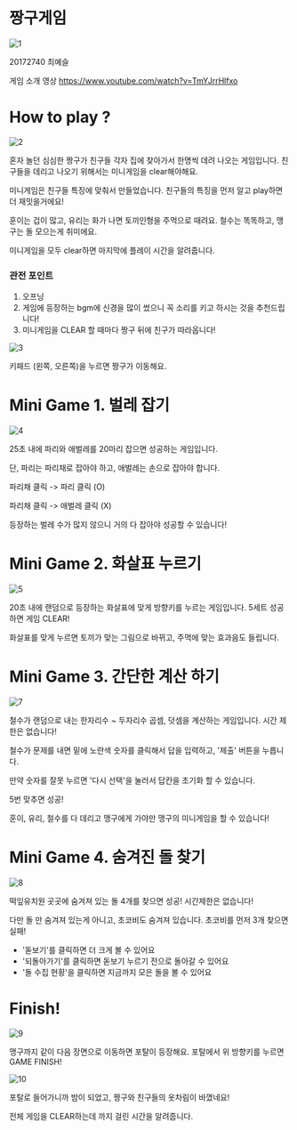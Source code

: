 # 짱구게임

![1](https://user-images.githubusercontent.com/70987287/100384825-6b4cf300-3064-11eb-85d4-d5c95cf706d4.png)

20172740 최예슬

게임 소개 영상 https://www.youtube.com/watch?v=TmYJrrHlfxo

# How to play ? 

![2](https://user-images.githubusercontent.com/70987287/100384827-6c7e2000-3064-11eb-8b10-85019a7be233.png)

혼자 놀던 심심한 짱구가 친구들 각자 집에 찾아가서 한명씩 데려 나오는 게임입니다. 친구들을 데리고 나오기 위해서는 미니게임을 clear해야해요.

미니게임은 친구들 특징에 맞춰서 만들었습니다. 친구들의 특징을 먼저 알고 play하면 더 재밋을거에요!

훈이는 겁이 많고, 유리는 화가 나면 토끼인형을 주먹으로 때려요. 철수는 똑똑하고, 맹구는 돌 모으는게 취미에요.

미니게임을 모두 clear하면 마지막에 플레이 시간을 알려줍니다.

### 관전 포인트
1. 오프닝
2. 게임에 등장하는 bgm에 신경을 많이 썼으니 꼭 소리를 키고 하시는 것을 추천드립니다!
3. 미니게임을 CLEAR 할 때마다 짱구 뒤에 친구가 따라옵니다!


![3](https://user-images.githubusercontent.com/70987287/100384829-6d16b680-3064-11eb-8dad-8bef6420c7cb.png)

키패드 (왼쪽, 오른쪽)을 누르면 짱구가 이동해요.


# Mini Game 1. 벌레 잡기

![4](https://user-images.githubusercontent.com/70987287/100384830-6daf4d00-3064-11eb-9f81-806520887b67.png)

25초 내에 파리와 애벌레를 20마리 잡으면 성공하는 게임입니다. 

단, 파리는 파리채로 잡아야 하고, 애벌레는 손으로 잡아야 합니다. 

파리채 클릭 -> 파리 클릭 (O)

파리채 클릭 -> 애벌레 클릭 (X)

등장하는 벌레 수가 많지 않으니 거의 다 잡아야 성공할 수 있습니다!

# Mini Game 2. 화살표 누르기 

![5](https://user-images.githubusercontent.com/70987287/100384831-6e47e380-3064-11eb-92d4-7d967736691e.png)

20초 내에 랜덤으로 등장하는 화살표에 맞게 방향키를 누르는 게임입니다. 5세트 성공하면 게임 CLEAR!

화살표를 맞게 누르면 토끼가 맞는 그림으로 바뀌고, 주먹에 맞는 효과음도 들립니다.


# Mini Game 3. 간단한 계산 하기 

![7](https://user-images.githubusercontent.com/70987287/100384835-6ee07a00-3064-11eb-9a12-1cff67da5b49.png)

철수가 랜덤으로 내는 한자리수 ~ 두자리수 곱셈, 덧셈을 계산하는 게임입니다. 시간 제한은 없습니다!

철수가 문제를 내면 밑에 노란색 숫자를 클릭해서 답을 입력하고, '제출' 버튼을 누릅니다.

만약 숫자를 잘못 누르면 '다시 선택'을 눌러서 답칸을 초기화 할 수 있습니다.

5번 맞추면 성공! 


훈이, 유리, 철수를 다 데리고 맹구에게 가야만 맹구의 미니게임을 할 수 있습니다!


# Mini Game 4. 숨겨진 돌 찾기 

![8](https://user-images.githubusercontent.com/70987287/100384836-6f791080-3064-11eb-8751-4c1e53063d96.png)

떡잎유치원 곳곳에 숨겨져 있는 돌 4개를 찾으면 성공! 시간제한은 없습니다!

다만 돌 만 숨겨져 있는게 아니고, 초코비도 숨겨져 있습니다. 초코비를 먼저 3개 찾으면 실패!

* '돋보기'를 클릭하면 더 크게 볼 수 있어요
* '되돌아가기'를 클릭하면 돋보기 누르기 전으로 돌아갈 수 있어요
* '돌 수집 현황'을 클릭하면 지금까지 모은 돌을 볼 수 있어요

# Finish!

![9](https://user-images.githubusercontent.com/70987287/100384839-7011a700-3064-11eb-8625-e125d066d5f0.png)

맹구까지 같이 다음 장면으로 이동하면 포탈이 등장해요. 포탈에서 위 방향키를 누르면 GAME FINISH!

![10](https://user-images.githubusercontent.com/70987287/100384841-7011a700-3064-11eb-8800-7ed6a3b5ee04.png)

포탈로 들어가니까 밤이 되었고, 짱구와 친구들의 옷차림이 바꼈네요!

전체 게임을 CLEAR하는데 까지 걸린 시간을 알려줍니다. 
